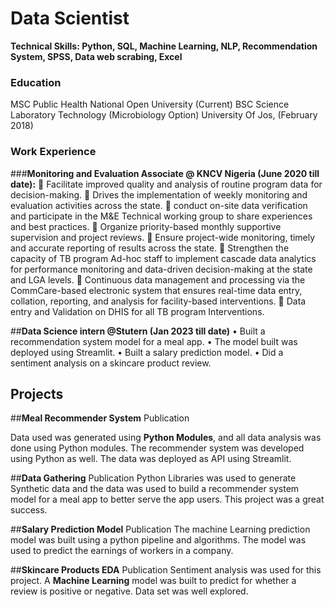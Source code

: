 # Data Scientist
**Technical Skills: Python, SQL, Machine Learning, NLP, Recommendation System, SPSS, Data web scrabing, Excel**

### Education
MSC Public Health            National Open University (Current)
BSC Science Laboratory Technology (Microbiology Option)  University Of Jos, (February 2018)

### Work Experience
###**Monitoring and Evaluation Associate @ KNCV Nigeria (June 2020 till date):**
	Facilitate improved quality and analysis of routine program data for decision-making.
	Drives the implementation of weekly monitoring and evaluation activities across the state.
	conduct on-site data verification and participate in the M&E Technical working group to share experiences and best practices.
	Organize priority-based monthly supportive supervision and project reviews.
	Ensure project-wide monitoring, timely and accurate reporting of results across the state.
	Strengthen the capacity of TB program Ad-hoc staff to implement cascade data analytics for performance monitoring and data-driven decision-making at the state and LGA levels.
	Continuous data management and processing via the CommCare-based electronic system that ensures real-time data entry, collation, reporting, and analysis for facility-based interventions.
	Data entry and Validation on DHIS for all TB program Interventions.

##**Data Science intern @Stutern (Jan 2023 till date)**
•	Built a recommendation system model for a meal app.
•	The model built was deployed using Streamlit.
•	Built a salary prediction model.
•	Did a sentiment analysis on a skincare product review.

## Projects
##**Meal Recommender System**
Publication

Data used was generated using **Python Modules**, and all data analysis was done using Python modules. The recommender system was developed using Python as well. The data was deployed as API using Streamlit.

##**Data Gathering**
Publication
Python Libraries was used to generate Synthetic data and the data was used to build a recommender system model for a meal app to better serve the app users. This project was a great success.


##**Salary Prediction Model**
Publication
The machine Learning prediction model was built using a python pipeline and algorithms. The model was used to predict the earnings of workers in a company.

##**Skincare Products EDA**
Publication
Sentiment analysis was used for this project. A **Machine Learning** model was built to predict for whether a review is positive or negative. Data set was well explored.



